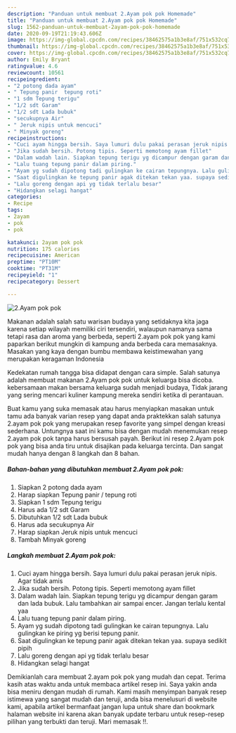 ```yaml
---
description: "Panduan untuk membuat 2.Ayam pok pok Homemade"
title: "Panduan untuk membuat 2.Ayam pok pok Homemade"
slug: 1562-panduan-untuk-membuat-2ayam-pok-pok-homemade
date: 2020-09-19T21:19:43.606Z
image: https://img-global.cpcdn.com/recipes/38462575a1b3e8af/751x532cq70/2ayam-pok-pok-foto-resep-utama.jpg
thumbnail: https://img-global.cpcdn.com/recipes/38462575a1b3e8af/751x532cq70/2ayam-pok-pok-foto-resep-utama.jpg
cover: https://img-global.cpcdn.com/recipes/38462575a1b3e8af/751x532cq70/2ayam-pok-pok-foto-resep-utama.jpg
author: Emily Bryant
ratingvalue: 4.6
reviewcount: 10561
recipeingredient:
- "2 potong dada ayam"
- " Tepung panir  tepung roti"
- "1 sdm Tepung terigu"
- "1/2 sdt Garam"
- "1/2 sdt Lada bubuk"
- "secukupnya Air"
- " Jeruk nipis untuk mencuci"
- " Minyak goreng"
recipeinstructions:
- "Cuci ayam hingga bersih. Saya lumuri dulu pakai perasan jeruk nipis. Agar tidak amis"
- "Jika sudah bersih. Potong tipis. Seperti memotong ayam fillet"
- "Dalam wadah lain. Siapkan tepung terigu yg dicampur dengan garam dan lada bubuk. Lalu tambahkan air sampai encer. Jangan terlalu kental yaa"
- "Lalu tuang tepung panir dalam piring."
- "Ayam yg sudah dipotong tadi gulingkan ke cairan tepungnya. Lalu gulingkan ke piring yg berisi tepung panir."
- "Saat digulingkan ke tepung panir agak ditekan tekan yaa. supaya sedikit pipih"
- "Lalu goreng dengan api yg tidak terlalu besar"
- "Hidangkan selagi hangat"
categories:
- Recipe
tags:
- 2ayam
- pok
- pok

katakunci: 2ayam pok pok 
nutrition: 175 calories
recipecuisine: American
preptime: "PT10M"
cooktime: "PT31M"
recipeyield: "1"
recipecategory: Dessert

---
```



![2.Ayam pok pok](https://img-global.cpcdn.com/recipes/38462575a1b3e8af/751x532cq70/2ayam-pok-pok-foto-resep-utama.jpg)

Makanan adalah salah satu warisan budaya yang setidaknya kita jaga karena setiap wilayah memiliki ciri tersendiri, walaupun namanya sama tetapi rasa dan aroma yang berbeda, seperti 2.ayam pok pok yang kami paparkan berikut mungkin di kampung anda berbeda cara memasaknya. Masakan yang kaya dengan bumbu membawa keistimewahan yang merupakan keragaman Indonesia

Kedekatan rumah tangga bisa didapat dengan cara simple. Salah satunya adalah membuat makanan 2.Ayam pok pok untuk keluarga bisa dicoba. kebersamaan makan bersama keluarga sudah menjadi budaya, Tidak jarang yang sering mencari kuliner kampung mereka sendiri ketika di perantauan.



Buat kamu yang suka memasak atau harus menyiapkan masakan untuk tamu ada banyak varian resep yang dapat anda praktekkan salah satunya 2.ayam pok pok yang merupakan resep favorite yang simpel dengan kreasi sederhana. Untungnya saat ini kamu bisa dengan mudah menemukan resep 2.ayam pok pok tanpa harus bersusah payah.
Berikut ini resep 2.Ayam pok pok yang bisa anda tiru untuk disajikan pada keluarga tercinta. Dan sangat mudah hanya dengan 8 langkah dan 8 bahan.


<!--inarticleads1-->

##### Bahan-bahan yang dibutuhkan membuat 2.Ayam pok pok:

1. Siapkan 2 potong dada ayam
1. Harap siapkan  Tepung panir / tepung roti
1. Siapkan 1 sdm Tepung terigu
1. Harus ada 1/2 sdt Garam
1. Dibutuhkan 1/2 sdt Lada bubuk
1. Harus ada secukupnya Air
1. Harap siapkan  Jeruk nipis untuk mencuci
1. Tambah  Minyak goreng




<!--inarticleads2-->

##### Langkah membuat  2.Ayam pok pok:

1. Cuci ayam hingga bersih. Saya lumuri dulu pakai perasan jeruk nipis. Agar tidak amis
1. Jika sudah bersih. Potong tipis. Seperti memotong ayam fillet
1. Dalam wadah lain. Siapkan tepung terigu yg dicampur dengan garam dan lada bubuk. Lalu tambahkan air sampai encer. Jangan terlalu kental yaa
1. Lalu tuang tepung panir dalam piring.
1. Ayam yg sudah dipotong tadi gulingkan ke cairan tepungnya. Lalu gulingkan ke piring yg berisi tepung panir.
1. Saat digulingkan ke tepung panir agak ditekan tekan yaa. supaya sedikit pipih
1. Lalu goreng dengan api yg tidak terlalu besar
1. Hidangkan selagi hangat




Demikianlah cara membuat 2.ayam pok pok yang mudah dan cepat. Terima kasih atas waktu anda untuk membaca artikel resep ini. Saya yakin anda bisa meniru dengan mudah di rumah. Kami masih menyimpan banyak resep istimewa yang sangat mudah dan teruji, anda bisa menelusuri di website kami, apabila artikel bermanfaat jangan lupa untuk share dan bookmark halaman website ini karena akan banyak update terbaru untuk resep-resep pilihan yang terbukti dan teruji. Mari memasak !!. 
